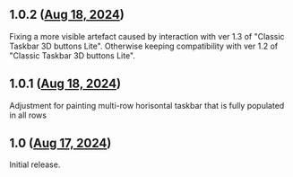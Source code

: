 ## 1.0.2 ([Aug 18, 2024](https://github.com/ramensoftware/windhawk-mods/blob/3dd2d437683fb8cf87384dca26bcc823113aafe1/mods/classic-taskbar-background-fix.wh.cpp))

Fixing a more visible artefact caused by interaction with ver 1.3 of "Classic Taskbar 3D buttons Lite". Otherwise keeping compatibility with ver 1.2 of "Classic Taskbar 3D buttons Lite".

## 1.0.1 ([Aug 18, 2024](https://github.com/ramensoftware/windhawk-mods/blob/60c8140bb45f1efcd5e800376b0b88ab76d2b860/mods/classic-taskbar-background-fix.wh.cpp))

Adjustment for painting multi-row horisontal taskbar that is fully populated in all rows

## 1.0 ([Aug 17, 2024](https://github.com/ramensoftware/windhawk-mods/blob/069694253210b43492a520720b96abc9ebd0e48b/mods/classic-taskbar-background-fix.wh.cpp))

Initial release.
